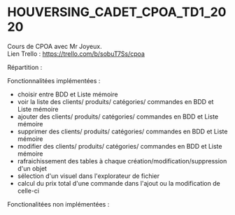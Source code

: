 # HOUVERSING_CADET_CPOA_TD1_2020

Cours de CPOA avec Mr Joyeux.
<br> Lien Trello : https://trello.com/b/sobuT7Ss/cpoa

Répartition :

Fonctionnalitées implémentées :
  - choisir entre BDD et Liste mémoire
  - voir la liste des clients/ produits/ catégories/ commandes en BDD et Liste mémoire
  - ajouter des clients/ produits/ catégories/ commandes en BDD et Liste mémoire
  - supprimer des clients/ produits/ catégories/ commandes en BDD et Liste mémoire
  - modifier des clients/ produits/ catégories/ commandes en BDD et Liste mémoire
  - rafraichissement des tables à chaque création/modification/suppression d'un objet
  - sélection d'un visuel dans l'explorateur de fichier
  - calcul du prix total d'une commande dans l'ajout ou la modification de celle-ci

Fonctionalitées non implémentées :
